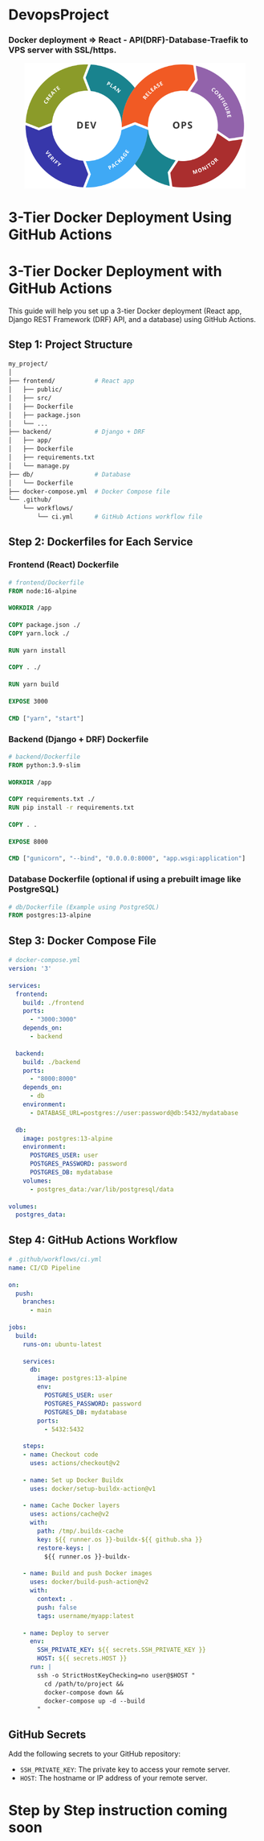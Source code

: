 # DevopsProject
### Docker deployment =>  React - API(DRF)-Database-Traefik to VPS server with SSL/https.





<p align="center"> <img src="https://github.com/DevRajib/3.DevopsProject/blob/main/Devops.png" align="center" height="250" </p>






# 3-Tier Docker Deployment Using GitHub Actions


# 3-Tier Docker Deployment with GitHub Actions

This guide will help you set up a 3-tier Docker deployment (React app, Django REST Framework (DRF) API, and a database) using GitHub Actions.

## Step 1: Project Structure

```bash
my_project/
│
├── frontend/           # React app
│   ├── public/
│   ├── src/
│   ├── Dockerfile
│   ├── package.json
│   └── ...
├── backend/            # Django + DRF
│   ├── app/
│   ├── Dockerfile
│   ├── requirements.txt
│   └── manage.py
├── db/                 # Database
│   └── Dockerfile
├── docker-compose.yml  # Docker Compose file
└── .github/
    └── workflows/
        └── ci.yml      # GitHub Actions workflow file
```

## Step 2: Dockerfiles for Each Service

### Frontend (React) Dockerfile

```Dockerfile
# frontend/Dockerfile
FROM node:16-alpine

WORKDIR /app

COPY package.json ./
COPY yarn.lock ./

RUN yarn install

COPY . ./

RUN yarn build

EXPOSE 3000

CMD ["yarn", "start"]
```

### Backend (Django + DRF) Dockerfile

```Dockerfile
# backend/Dockerfile
FROM python:3.9-slim

WORKDIR /app

COPY requirements.txt ./
RUN pip install -r requirements.txt

COPY . .

EXPOSE 8000

CMD ["gunicorn", "--bind", "0.0.0.0:8000", "app.wsgi:application"]
```

### Database Dockerfile (optional if using a prebuilt image like PostgreSQL)

```Dockerfile
# db/Dockerfile (Example using PostgreSQL)
FROM postgres:13-alpine
```

## Step 3: Docker Compose File

```yaml
# docker-compose.yml
version: '3'

services:
  frontend:
    build: ./frontend
    ports:
      - "3000:3000"
    depends_on:
      - backend

  backend:
    build: ./backend
    ports:
      - "8000:8000"
    depends_on:
      - db
    environment:
      - DATABASE_URL=postgres://user:password@db:5432/mydatabase

  db:
    image: postgres:13-alpine
    environment:
      POSTGRES_USER: user
      POSTGRES_PASSWORD: password
      POSTGRES_DB: mydatabase
    volumes:
      - postgres_data:/var/lib/postgresql/data

volumes:
  postgres_data:
```

## Step 4: GitHub Actions Workflow

```yaml
# .github/workflows/ci.yml
name: CI/CD Pipeline

on:
  push:
    branches:
      - main

jobs:
  build:
    runs-on: ubuntu-latest

    services:
      db:
        image: postgres:13-alpine
        env:
          POSTGRES_USER: user
          POSTGRES_PASSWORD: password
          POSTGRES_DB: mydatabase
        ports:
          - 5432:5432

    steps:
    - name: Checkout code
      uses: actions/checkout@v2

    - name: Set up Docker Buildx
      uses: docker/setup-buildx-action@v1

    - name: Cache Docker layers
      uses: actions/cache@v2
      with:
        path: /tmp/.buildx-cache
        key: ${{ runner.os }}-buildx-${{ github.sha }}
        restore-keys: |
          ${{ runner.os }}-buildx-

    - name: Build and push Docker images
      uses: docker/build-push-action@v2
      with:
        context: .
        push: false
        tags: username/myapp:latest

    - name: Deploy to server
      env:
        SSH_PRIVATE_KEY: ${{ secrets.SSH_PRIVATE_KEY }}
        HOST: ${{ secrets.HOST }}
      run: |
        ssh -o StrictHostKeyChecking=no user@$HOST "
          cd /path/to/project &&
          docker-compose down &&
          docker-compose up -d --build
        "
```

## GitHub Secrets

Add the following secrets to your GitHub repository:

- `SSH_PRIVATE_KEY`: The private key to access your remote server.
- `HOST`: The hostname or IP address of your remote server.


# Step by Step instruction coming soon
